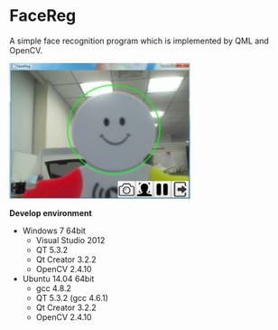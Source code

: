 FaceReg
=======

A simple face recognition program which is implemented by QML and OpenCV.

<img src="https://github.com/lalakiwe/FaceReg/blob/master/test/screenshot.png" alt="screenshot" width="320" height="240">

**Develop environment**

 - Windows 7 64bit
	 - Visual Studio 2012
	 - QT 5.3.2 
	 - Qt Creator 3.2.2
	 - OpenCV 2.4.10
 - Ubuntu 14.04 64bit
	 - gcc 4.8.2
	 - QT 5.3.2 (gcc 4.6.1)
	 - Qt Creator 3.2.2
	 - OpenCV 2.4.10
